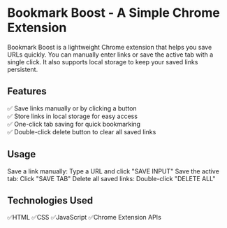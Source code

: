# Bookmark Boost - A Simple Chrome Extension  

Bookmark Boost is a lightweight Chrome extension that helps you save URLs quickly. You can manually enter links or save the active tab with a single click. It also supports local storage to keep your saved links persistent.  

## Features  

✅ Save links manually or by clicking a button  
✅ Store links in local storage for easy access  
✅ One-click tab saving for quick bookmarking  
✅ Double-click delete button to clear all saved links  

## Usage
Save a link manually: Type a URL and click "SAVE INPUT"
Save the active tab: Click "SAVE TAB"
Delete all saved links: Double-click "DELETE ALL"

## Technologies Used
✅HTML
✅CSS
✅JavaScript
✅Chrome Extension APIs
